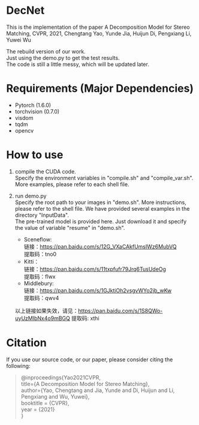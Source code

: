  # DecNet
This is the implementation of the paper A Decomposition Model for Stereo Matching, CVPR, 2021, Chengtang Yao, Yunde Jia, Huijun Di, Pengxiang Li, Yuwei Wu

The rebuild version of our work.   
Just using the demo.py to get the test results.   
The code is still a little messy, which will be updated later.   


# Requirements (Major Dependencies)
* Pytorch (1.6.0)
* torchvision (0.7.0)
* visdom
* tqdm
* opencv

# How to use
1. compile the CUDA code.  
   Specify the environment variables in "compile.sh" and "compile_var.sh". More examples, please refer to each shell file.
2. run demo.py  
   Specify the root path to your images in "demo.sh". More instructions, please refer to the shell file. We have provided several examples in the directory "InputData".   
   The pre-trained model is provided here. Just download it and specify the value of variable "resume" in "demo.sh".   
   + Sceneflow:   
       链接：https://pan.baidu.com/s/12G_VXaCAkfUmsIWz6MubVQ   
       提取码：tno0   
   + Kitti：  
       链接：https://pan.baidu.com/s/11txpfufr79Jrq6TusUdeOg   
       提取码：flwx   
   + Middlebury:  
       链接：https://pan.baidu.com/s/1GJktiOh2vsgvWYo2jb_wKw   
       提取码：qwv4 
   
   以上链接如果失效，请见：https://pan.baidu.com/s/1S8QWo-uyUzMIbNx4o9mBGQ 提取码: xthi

# Citation
If you use our source code, or our paper, please consider citing the following:
> @inproceedings{Yao2021CVPR,  
  title={A Decomposition Model for Stereo Matching},  
  author={Yao, Chengtang and Jia, Yunde and Di, Huijun and Li, Pengxiang and Wu, Yuwei},  
  booktitle = {CVPR},  
  year = {2021}   
}
